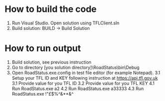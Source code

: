 # How to build the code
1. Run Visual Studio. Open solution using TFLClient.sln
2. Build solution: BUILD -> Build Solution

# How to run output
1. Build solution, see previous instruction
2. Go to directory [you solution directory]\RoadStatus\bin\Debug
3. Open RoadStatus.exe.config in test file editor (for example Notepad).
   3.1 Setup your TFL ID and KEY following instruction at https://api.tfl.gov.uk
   3.1 Provide value for you TFL ID <add key="id" value="YOUR ID" />
   3.2 Provide value for you TFL KEY <add key="key" value="YOUR KEY" />
4.1 Run RoadStatus.exe a2
4.2 Run RoadStatus.exe a33333
4.3 Run RoadStatus.exe !"£$%^&**&^
